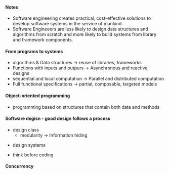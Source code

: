 #### Notes
  - Software engineering creates practical, cost-effective solutions to develop software systems
  in the service of mankind.
  - Software Engineeers are less likely to design data structures and algorithms from scratch
  and more likely to build systems from library and framework components.

#### From programs to systems
  - algorithms & Data structures -> reuse of libraries, frameworks
  - Functions with inputs and outpurs -> Asynchronous and reactive designs
  - sequential and local computation -> Parallel and distributed computation
  - Full functional specifications -> partial, composable, targeted models

#### Object-oriented programming
  - programming based on structures that contain both data and methods
  
#### Software degisn - good design follows a process
  * design class
    - modularity -> Information hiding
  - design systems
  
  - think before coding 

#### Concurrency
